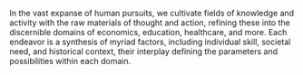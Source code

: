 

In the vast expanse of human pursuits, we cultivate fields of knowledge and activity with the raw materials of thought and action, refining these into the discernible domains of economics, education, healthcare, and more. Each endeavor is a synthesis of myriad factors, including individual skill, societal need, and historical context, their interplay defining the parameters and possibilities within each domain.

